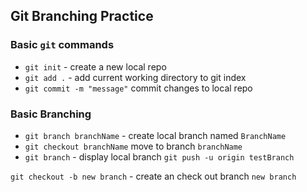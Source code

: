 ## Git Branching Practice

### Basic `git` commands

* `git init` - create a new local repo
* `git add .` - add current working directory to git index
* `git commit -m "message"`  commit changes to local repo

### Basic Branching
* `git branch branchName` - create local branch named `BranchName`
* `git checkout branchName` move to branch `branchName`
* `git branch` - display local branch
`git push -u origin testBranch`

`git checkout -b new branch` - create an check out branch `new branch`
